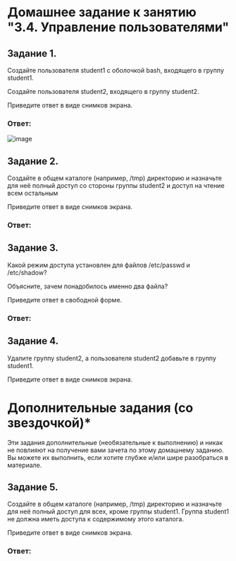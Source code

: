 # Домашнее задание к занятию "3.4. Управление пользователями"

## Задание 1.
Создайте пользователя student1 с оболочкой bash, входящего в группу student1.

Создайте пользователя student2, входящего в группу student2.

Приведите ответ в виде снимков экрана.

### Ответ: 

![image](https://user-images.githubusercontent.com/121933872/210629342-fae6e589-7936-44e7-b072-1f134b92a542.png)


## Задание 2.
Создайте в общем каталоге (например, /tmp) директорию и назначьте для неё полный доступ со стороны группы student2 и доступ на чтение всем остальным

Приведите ответ в виде снимков экрана.

### Ответ: 

## Задание 3.
Какой режим доступа установлен для файлов /etc/passwd и /etc/shadow?

Объясните, зачем понадобилось именно два файла?

Приведите ответ в свободной форме.

### Ответ: 

## Задание 4.
Удалите группу student2, а пользователя student2 добавьте в группу student1.

Приведите ответ в виде снимков экрана.

# Дополнительные задания (со звездочкой)*
Эти задания дополнительные (необязательные к выполнению) и никак не повлияют на получение вами зачета по этому домашнему заданию. Вы можете их выполнить, если хотите глубже и/или шире разобраться в материале.

## Задание 5.
Создайте в общем каталоге (например, /tmp) директорию и назначьте для неё полный доступ для всех, кроме группы student1. Группа student1 не должна иметь доступа к содержимому этого каталога.

Приведите ответ в виде снимков экрана.

### Ответ: 
